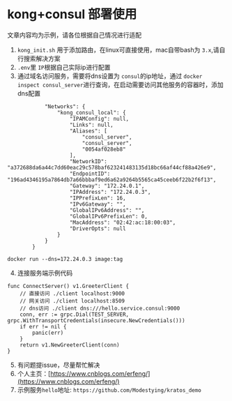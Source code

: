 # kong+consul 部署使用

文章内容均为示例，请各位根据自己情况进行适配

1. `kong_init.sh` 用于添加路由，在linux可直接使用，mac自带bash为 `3.x`,请自行搜索解决方案
2. `.env`里 `IP`根据自己实际ip进行配置
3. 通过域名访问服务，需要将dns设置为 `consul`的ip地址，通过 `docker inspect consul_server`进行查询，在启动需要访问其他服务的容器时，添加dns配置
```shell
            "Networks": {
                "kong_consul_local": {
                    "IPAMConfig": null,
                    "Links": null,
                    "Aliases": [
                        "consul_server",
                        "consul_server",
                        "0054af028eb8"
                    ],
                    "NetworkID": "a372688da6a44c7dd60eac29c578baf623241483135d18bc66af44cf88a426e9",
                    "EndpointID": "196ad4346195a7864db7a66bbbaf9ed6a62a9264b5565ca45ceeb6f22b2f6f13",
                    "Gateway": "172.24.0.1",
                    "IPAddress": "172.24.0.3",
                    "IPPrefixLen": 16,
                    "IPv6Gateway": "",
                    "GlobalIPv6Address": "",
                    "GlobalIPv6PrefixLen": 0,
                    "MacAddress": "02:42:ac:18:00:03",
                    "DriverOpts": null
                }
            }
        }
```
```shell
docker run --dns=172.24.0.3 image:tag
```
4. 连接服务端示例代码

```golang
func ConnectServer() v1.GreeterClient {
	// 直接访问 ./client localhost:9000
	// 网关访问 ./client localhost:8509
	// dns访问 ./client dns:///hello.service.consul:9000
	conn, err := grpc.Dial(TEST_SERVER, grpc.WithTransportCredentials(insecure.NewCredentials()))
	if err != nil {
		panic(err)
	}
	return v1.NewGreeterClient(conn)
}
```

5. 有问题提issue，尽量帮忙解决
6. 个人主页：[https://www.cnblogs.com/erfeng/](https://www.cnblogs.com/erfeng/)
7. 示例服务`hello`地址: `https://github.com/Modestying/kratos_demo`